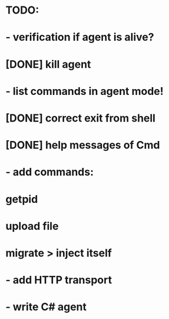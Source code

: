 # TODO:
#   - verification if agent is alive?
#   [DONE] kill agent
#   - list commands in agent mode!
#   [DONE] correct exit from shell
#   [DONE] help messages of Cmd 
#   - add commands:
#        getpid
#        upload file
#        migrate > inject itself
#   - add HTTP transport
#   - write C# agent